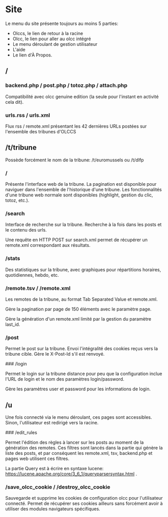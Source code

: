 # Site

Le menu du site présente toujours au moins 5 parties:
- Olccs, le lien de retour à la racine
- Olcc, le lien pour aller au olcc intégré
- Le menu déroulant de gestion utilisateur
- L'aide
- Le lien d'À Propos.

## /

### backend.php / post.php / totoz.php / attach.php

Compatibilité avec olcc genuine edition (la seule pour l'instant en activité cela dit).

### urls.rss / urls.xml

Flux rss / remote.xml présentant les 42 dernières URLs postées sur l'ensemble des tribunes d'OLCCS

## /t/tribune

Possède forcément le nom de la tribune: /t/euromussels ou /t/dlfp

### /

Présente l'interface web de la tribune. La pagination est disponible pour naviguer dans l'ensemble de l'historique d'une tribune.
Les fonctionnalités d'une tribune web normale sont disponibles (highlight, gestion du clic, totoz, etc.).

### /search

Interface de recherche sur la tribune. Recherche à la fois dans les posts et le contenu des urls.

Une requête en HTTP POST sur search.xml permet de récupérer un remote.xml correspondant aux résultats.

### /stats

Des statistiques sur la tribune, avec graphiques pour répartitions horaires, quotidiennes, hebdo, etc.

### /remote.tsv / /remote.xml

Les remotes de la tribune, au format Tab Separated Value et remote.xml.

Gère la pagination par page de 150 éléments avec le paramètre page.

Gère la génération d'un remote.xml limité par la gestion du paramètre last_id.

### /post

Permet le post sur la tribune. Envoi l'intégralité des cookies reçus vers la tribune cible. Gère le X-Post-Id s'il est
renvoyé.

### /login

Permet le login sur la tribune distance pour peu que la configuration inclue l'URL de login et le nom des paramètres login/password.

Gère les paramètres user et password pour les informations de login.

## /u

Une fois connecté via le menu déroulant, ces pages sont accessibles. Sinon, l'utilisateur est redirigé vers la racine.

### /edit_rules

Permet l'édition des règles à lancer sur les posts au moment de la génération des remotes. Ces filtres sont lancés dans la
partie qui génère la liste des posts, et par conséquent les remote.xml, tsv, backend.php et pages web utilisent ces filtres.

La partie Query est à écrire en syntaxe lucene: https://lucene.apache.org/core/3_6_1/queryparsersyntax.html .

### /save_olcc_cookie / /destroy_olcc_cookie

Sauvegarde et supprime les cookies de configuration olcc pour l'utilisateur connecté. Permet de récupérer ses cookies ailleurs
sans forcément avoir à utiliser des modules navigateurs spécifiques.
